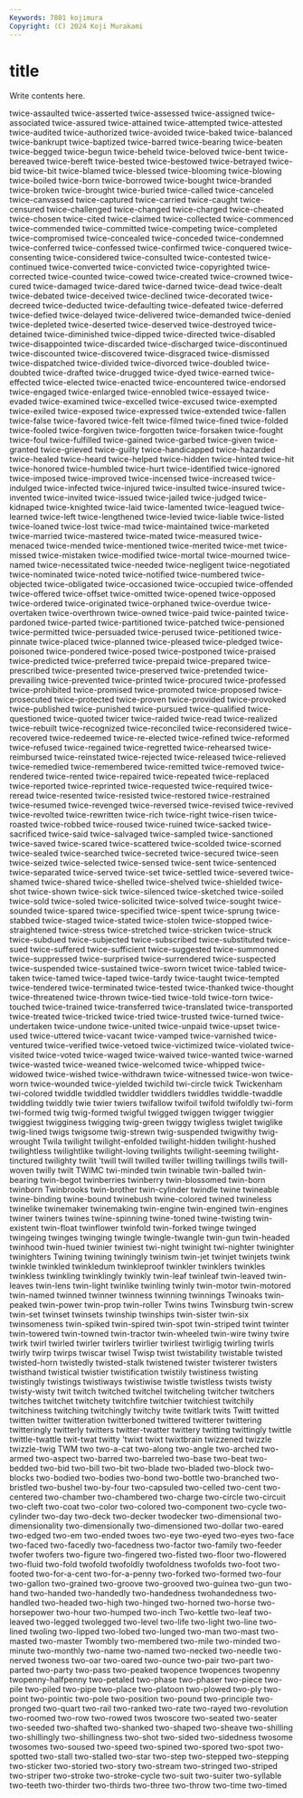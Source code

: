 ```yaml
---
Keywords: 7801 kojimura
Copyright: (C) 2024 Koji Murakami
---
```


# title

Write contents here.



twice-assaulted twice-asserted twice-assessed twice-assigned twice-associated twice-assured twice-attained
twice-attempted twice-attested twice-audited twice-authorized twice-avoided twice-baked twice-balanced twice-bankrupt twice-baptized twice-barred
twice-bearing twice-beaten twice-begged twice-begun twice-beheld twice-beloved twice-bent twice-bereaved twice-bereft twice-bested
twice-bestowed twice-betrayed twice-bid twice-bit twice-blamed twice-blessed twice-blooming twice-blowing twice-boiled twice-born
twice-borrowed twice-bought twice-branded twice-broken twice-brought twice-buried twice-called twice-canceled twice-canvassed twice-captured
twice-carried twice-caught twice-censured twice-challenged twice-changed twice-charged twice-cheated twice-chosen twice-cited twice-claimed
twice-collected twice-commenced twice-commended twice-committed twice-competing twice-completed twice-compromised twice-concealed twice-conceded twice-condemned
twice-conferred twice-confessed twice-confirmed twice-conquered twice-consenting twice-considered twice-consulted twice-contested twice-continued twice-converted
twice-convicted twice-copyrighted twice-corrected twice-counted twice-cowed twice-created twice-crowned twice-cured twice-damaged twice-dared
twice-darned twice-dead twice-dealt twice-debated twice-deceived twice-declined twice-decorated twice-decreed twice-deducted twice-defaulting
twice-defeated twice-deferred twice-defied twice-delayed twice-delivered twice-demanded twice-denied twice-depleted twice-deserted twice-deserved
twice-destroyed twice-detained twice-diminished twice-dipped twice-directed twice-disabled twice-disappointed twice-discarded twice-discharged twice-discontinued
twice-discounted twice-discovered twice-disgraced twice-dismissed twice-dispatched twice-divided twice-divorced twice-doubled twice-doubted twice-drafted
twice-drugged twice-dyed twice-earned twice-effected twice-elected twice-enacted twice-encountered twice-endorsed twice-engaged twice-enlarged
twice-ennobled twice-essayed twice-evaded twice-examined twice-excelled twice-excused twice-exempted twice-exiled twice-exposed twice-expressed
twice-extended twice-fallen twice-false twice-favored twice-felt twice-filmed twice-fined twice-folded twice-fooled twice-forgiven
twice-forgotten twice-forsaken twice-fought twice-foul twice-fulfilled twice-gained twice-garbed twice-given twice-granted twice-grieved
twice-guilty twice-handicapped twice-hazarded twice-healed twice-heard twice-helped twice-hidden twice-hinted twice-hit twice-honored
twice-humbled twice-hurt twice-identified twice-ignored twice-imposed twice-improved twice-incensed twice-increased twice-indulged twice-infected
twice-injured twice-insulted twice-insured twice-invented twice-invited twice-issued twice-jailed twice-judged twice-kidnaped twice-knighted
twice-laid twice-lamented twice-leagued twice-learned twice-left twice-lengthened twice-levied twice-liable twice-listed twice-loaned
twice-lost twice-mad twice-maintained twice-marketed twice-married twice-mastered twice-mated twice-measured twice-menaced twice-mended
twice-mentioned twice-merited twice-met twice-missed twice-mistaken twice-modified twice-mortal twice-mourned twice-named twice-necessitated
twice-needed twice-negligent twice-negotiated twice-nominated twice-noted twice-notified twice-numbered twice-objected twice-obligated twice-occasioned
twice-occupied twice-offended twice-offered twice-offset twice-omitted twice-opened twice-opposed twice-ordered twice-originated twice-orphaned
twice-overdue twice-overtaken twice-overthrown twice-owned twice-paid twice-painted twice-pardoned twice-parted twice-partitioned twice-patched
twice-pensioned twice-permitted twice-persuaded twice-perused twice-petitioned twice-pinnate twice-placed twice-planned twice-pleased twice-pledged
twice-poisoned twice-pondered twice-posed twice-postponed twice-praised twice-predicted twice-preferred twice-prepaid twice-prepared twice-prescribed
twice-presented twice-preserved twice-pretended twice-prevailing twice-prevented twice-printed twice-procured twice-professed twice-prohibited twice-promised
twice-promoted twice-proposed twice-prosecuted twice-protected twice-proven twice-provided twice-provoked twice-published twice-punished twice-pursued
twice-qualified twice-questioned twice-quoted twicer twice-raided twice-read twice-realized twice-rebuilt twice-recognized twice-reconciled
twice-reconsidered twice-recovered twice-redeemed twice-re-elected twice-refined twice-reformed twice-refused twice-regained twice-regretted twice-rehearsed
twice-reimbursed twice-reinstated twice-rejected twice-released twice-relieved twice-remedied twice-remembered twice-remitted twice-removed twice-rendered
twice-rented twice-repaired twice-repeated twice-replaced twice-reported twice-reprinted twice-requested twice-required twice-reread twice-resented
twice-resisted twice-restored twice-restrained twice-resumed twice-revenged twice-reversed twice-revised twice-revived twice-revolted twice-rewritten
twice-rich twice-right twice-risen twice-roasted twice-robbed twice-roused twice-ruined twice-sacked twice-sacrificed twice-said
twice-salvaged twice-sampled twice-sanctioned twice-saved twice-scared twice-scattered twice-scolded twice-scorned twice-sealed twice-searched
twice-secreted twice-secured twice-seen twice-seized twice-selected twice-sensed twice-sent twice-sentenced twice-separated twice-served
twice-set twice-settled twice-severed twice-shamed twice-shared twice-shelled twice-shelved twice-shielded twice-shot twice-shown
twice-sick twice-silenced twice-sketched twice-soiled twice-sold twice-soled twice-solicited twice-solved twice-sought twice-sounded
twice-spared twice-specified twice-spent twice-sprung twice-stabbed twice-staged twice-stated twice-stolen twice-stopped twice-straightened
twice-stress twice-stretched twice-stricken twice-struck twice-subdued twice-subjected twice-subscribed twice-substituted twice-sued twice-suffered
twice-sufficient twice-suggested twice-summoned twice-suppressed twice-surprised twice-surrendered twice-suspected twice-suspended twice-sustained twice-sworn
twicet twice-tabled twice-taken twice-tamed twice-taped twice-tardy twice-taught twice-tempted twice-tendered twice-terminated
twice-tested twice-thanked twice-thought twice-threatened twice-thrown twice-tied twice-told twice-torn twice-touched twice-trained
twice-transferred twice-translated twice-transported twice-treated twice-tricked twice-tried twice-trusted twice-turned twice-undertaken twice-undone
twice-united twice-unpaid twice-upset twice-used twice-uttered twice-vacant twice-vamped twice-varnished twice-ventured twice-verified
twice-vetoed twice-victimized twice-violated twice-visited twice-voted twice-waged twice-waived twice-wanted twice-warned twice-wasted
twice-weaned twice-welcomed twice-whipped twice-widowed twice-wished twice-withdrawn twice-witnessed twice-won twice-worn twice-wounded
twice-yielded twichild twi-circle twick Twickenham twi-colored twiddle twiddled twiddler twiddlers
twiddles twiddle-twaddle twiddling twiddly twie twier twiers twifallow twifoil twifold
twifoldly twi-form twi-formed twig twig-formed twigful twigged twiggen twigger twiggier
twiggiest twigginess twigging twig-green twiggy twigless twiglet twiglike twig-lined twigs
twigsome twig-strewn twig-suspended twigwithy twig-wrought Twila twilight twilight-enfolded twilight-hidden twilight-hushed
twilightless twilightlike twilight-loving twilights twilight-seeming twilight-tinctured twilighty twilit 'twill twill
twilled twiller twilling twillings twills twill-woven twilly twilt TWIMC twi-minded
twin twinable twin-balled twin-bearing twin-begot twinberries twinberry twin-blossomed twin-born twinborn
Twinbrooks twin-brother twin-cylinder twindle twine twineable twine-binding twine-bound twinebush twine-colored
twined twineless twinelike twinemaker twinemaking twin-engine twin-engined twin-engines twiner twiners
twines twine-spinning twine-toned twine-twisting twin-existent twin-float twinflower twinfold twin-forked twinge
twinged twingeing twinges twinging twingle twingle-twangle twin-gun twin-headed twinhood twin-hued
twinier twiniest twi-night twinight twi-nighter twinighter twinighters Twining twining twiningly
twinism twin-jet twinjet twinjets twink twinkle twinkled twinkledum twinkleproof twinkler
twinklers twinkles twinkless twinkling twinklingly twinkly twin-leaf twinleaf twin-leaved twin-leaves
twin-lens twin-light twinlike twinling twinly twin-motor twin-motored twin-named twinned twinner
twinness twinning twinnings Twinoaks twin-peaked twin-power twin-prop twin-roller Twins twins
Twinsburg twin-screw twin-set twinset twinsets twinship twinships twin-sister twin-six twinsomeness
twin-spiked twin-spired twin-spot twin-striped twint twinter twin-towered twin-towned twin-tractor twin-wheeled
twin-wire twiny twire twirk twirl twirled twirler twirlers twirlier twirliest
twirligig twirling twirls twirly twirp twirps twiscar twisel Twisp twist
twistability twistable twisted twisted-horn twistedly twisted-stalk twistened twister twisterer twisters
twisthand twistical twistier twistification twistily twistiness twisting twistingly twistings twistiways
twistiwise twistle twistless twists twisty twisty-wisty twit twitch twitched twitchel
twitcheling twitcher twitchers twitches twitchet twitchety twitchfire twitchier twitchiest twitchily
twitchiness twitching twitchingly twitchy twite twitlark twits Twitt twitted twitten
twitter twitteration twitterboned twittered twitterer twittering twitteringly twitterly twitters twitter-twatter
twittery twitting twittingly twittle twittle-twattle twit-twat twitty 'twixt twixt twixtbrain
twizzened twizzle twizzle-twig TWM two two-a-cat two-along two-angle two-arched two-armed
two-aspect two-barred two-barreled two-base two-beat two-bedded two-bid two-bill two-bit two-blade
two-bladed two-block two-blocks two-bodied two-bodies two-bond two-bottle two-branched two-bristled two-bushel
two-by-four two-capsuled two-celled two-cent two-centered two-chamber two-chambered two-charge two-circle two-circuit
two-cleft two-coat two-color two-colored two-component two-cycle two-cylinder two-day two-deck two-decker
twodecker two-dimensional two-dimensionality two-dimensionally two-dimensioned two-dollar two-eared two-edged two-em two-ended
twoes two-eye two-eyed two-eyes two-face two-faced two-facedly two-facedness two-factor two-family
two-feeder twofer twofers two-figure two-fingered two-fisted two-floor two-flowered two-fluid two-fold
twofold twofoldly twofoldness twofolds two-foot two-footed two-for-a-cent two-for-a-penny two-forked two-formed
two-four two-gallon two-grained two-groove two-grooved two-guinea two-gun two-hand two-handed two-handedly
two-handedness twohandedness two-handled two-headed two-high two-hinged two-horned two-horse two-horsepower two-hour
two-humped two-inch Two-kettle two-leaf two-leaved two-legged twolegged two-level two-life two-light
two-line two-lined twoling two-lipped two-lobed two-lunged two-man two-mast two-masted two-master
Twombly two-membered two-mile two-minded two-minute two-monthly two-name two-named two-necked two-needle
two-nerved twoness two-oar two-oared two-ounce two-pair two-part two-parted two-party two-pass
two-peaked twopence twopences twopenny twopenny-halfpenny two-petaled two-phase two-phaser two-piece two-pile
two-piled two-pipe two-place two-platoon two-plowed two-ply two-point two-pointic two-pole two-position
two-pound two-principle two-pronged two-quart two-rail two-ranked two-rate two-rayed two-revolution two-roomed
two-row two-rowed twos twoscore two-seated two-seater two-seeded two-shafted two-shanked two-shaped
two-sheave two-shilling two-shillingly two-shillingness two-shot two-sided two-sidedness twosome twosomes two-soused
two-speed two-spined two-spored two-spot two-spotted two-stall two-stalled two-star two-step two-stepped
two-stepping two-sticker two-storied two-story two-stream two-stringed two-striped two-striper two-stroke two-stroke-cycle
two-suit two-suiter two-syllable two-teeth two-thirder two-thirds two-three two-throw two-time two-timed
